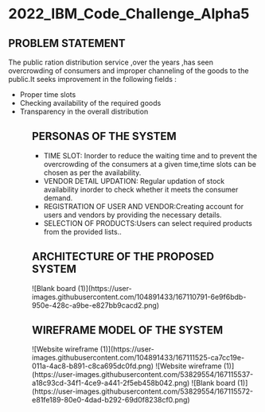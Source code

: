 # 2022_IBM_Code_Challenge_Alpha5
<h2>PROBLEM STATEMENT</h2>
The public ration distribution service ,over the years ,has seen overcrowding of consumers and improper channeling of the goods to the public.It seeks improvement in the following fields :
<ul>

<li>Proper time slots

<li>Checking availability of the required goods

<li>Transparency in the overall distribution 
 <ul>

<h2>PERSONAS OF THE SYSTEM</h2>
<ul>
 
<li>TIME SLOT: Inorder to reduce the waiting time and to prevent the overcrowding of the consumers at a given time,time slots can be chosen as per the availability.</li>
<li>VENDOR DETAIL UPDATION: Regular updation of stock availability inorder to check whether it meets the consumer demand.</li>
 <li>REGISTRATION OF USER AND VENDOR:Creating  account for users and vendors by providing the necessary details.</li>
  <li>SELECTION OF PRODUCTS:Users can select required products from the provided lists..</li>
  </ul>
<h2>ARCHITECTURE OF THE PROPOSED SYSTEM</h2>  
   ![Blank board (1)](https://user-images.githubusercontent.com/104891433/167110791-6e9f6bdb-950e-428c-a9be-e827bb9cacd2.png)
 <h2>WIREFRAME MODEL OF THE SYSTEM</h2>
  ![Website wireframe (1)](https://user-images.githubusercontent.com/104891433/167111525-ca7cc19e-011a-4ac8-b891-c8ca695dc0fd.png)
![Website wireframe (1)](https://user-images.githubusercontent.com/53829554/167115537-a18c93cd-34f1-4ce9-a441-2f5eb458b042.png)
![Blank board (1)](https://user-images.githubusercontent.com/53829554/167115572-e81fe189-80e0-4dad-b292-69d0f8238cf0.png)
